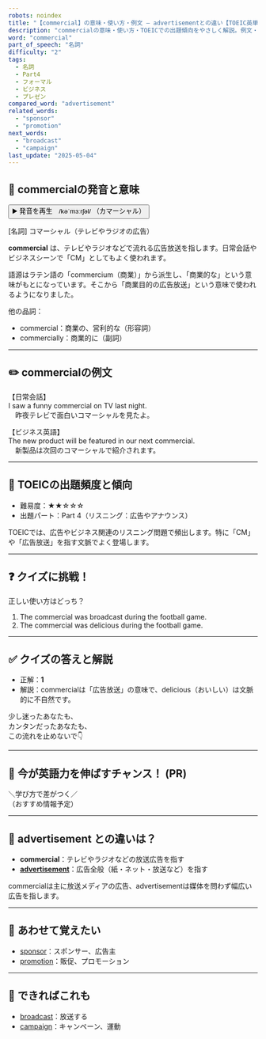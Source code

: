 ```yaml
---
robots: noindex
title: "【commercial】の意味・使い方・例文 ― advertisementとの違い【TOEIC英単語】"
description: "commercialの意味・使い方・TOEICでの出題傾向をやさしく解説。例文・クイズ付きでadvertisementとの違いもわかりやすく学べます。"
word: "commercial"
part_of_speech: "名詞"
difficulty: "2"
tags:
  - 名詞
  - Part4
  - フォーマル
  - ビジネス
  - プレゼン
compared_word: "advertisement"
related_words:
  - "sponsor"
  - "promotion"
next_words:
  - "broadcast"
  - "campaign"
last_update: "2025-05-04"
---
```


## 🔰 commercialの発音と意味

<button class="play-audio" onclick="playTTS('commercial')">
  <span class="play-audio-main">
    ▶️ 発音を再生　/kəˈmɜːrʃəl/
  </span>
  <span class="play-audio-sub">
    （カマーシャル）
  </span>
</button>

[名詞] コマーシャル（テレビやラジオの広告）

**commercial** は、テレビやラジオなどで流れる広告放送を指します。日常会話やビジネスシーンで「CM」としてもよく使われます。

語源はラテン語の「commercium（商業）」から派生し、「商業的な」という意味がもとになっています。そこから「商業目的の広告放送」という意味で使われるようになりました。

他の品詞：  
- commercial：商業の、営利的な（形容詞）
- commercially：商業的に（副詞）

---

## ✏️ commercialの例文

【日常会話】  
I saw a funny commercial on TV last night.  
　昨夜テレビで面白いコマーシャルを見たよ。

【ビジネス英語】  
The new product will be featured in our next commercial.  
　新製品は次回のコマーシャルで紹介されます。

---

## 🎯 TOEICの出題頻度と傾向

- 難易度：★★☆☆☆
- 出題パート：Part 4（リスニング：広告やアナウンス）

TOEICでは、広告やビジネス関連のリスニング問題で頻出します。特に「CM」や「広告放送」を指す文脈でよく登場します。

---

## ❓ クイズに挑戦！

正しい使い方はどっち？

1. The commercial was broadcast during the football game.  
2. The commercial was delicious during the football game.

---

## ✅ クイズの答えと解説

- 正解：**1**
- 解説：commercialは「広告放送」の意味で、delicious（おいしい）は文脈的に不自然です。

少し迷ったあなたも、  
カンタンだったあなたも、  
この流れを止めないで👇️

---

## 🚀 今が英語力を伸ばすチャンス！ (PR)

<div class="info-center">
＼学び方で差がつく／<br>  
（おすすめ情報予定）
</div>

---

## 🤔  advertisement との違いは？

- **commercial**：テレビやラジオなどの放送広告を指す
- **[advertisement](/word/advertisement/)**：広告全般（紙・ネット・放送など）を指す

commercialは主に放送メディアの広告、advertisementは媒体を問わず幅広い広告を指します。

---

## 🧩 あわせて覚えたい

- [sponsor](/word/sponsor/)：スポンサー、広告主
- [promotion](/word/promotion/)：販促、プロモーション

---

## 📖 できればこれも

- [broadcast](/word/broadcast/)：放送する
- [campaign](/word/campaign/)：キャンペーン、運動

<!-- cvid: aid36_bid15 -->
